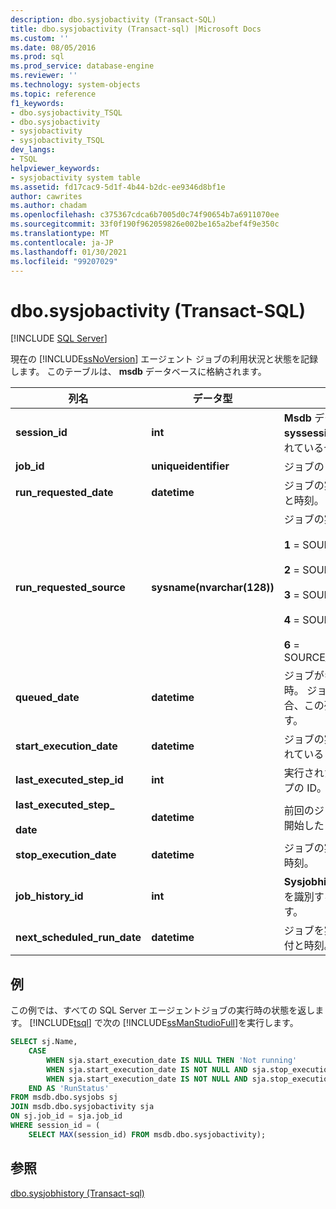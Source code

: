```yaml
---
description: dbo.sysjobactivity (Transact-SQL)
title: dbo.sysjobactivity (Transact-sql) |Microsoft Docs
ms.custom: ''
ms.date: 08/05/2016
ms.prod: sql
ms.prod_service: database-engine
ms.reviewer: ''
ms.technology: system-objects
ms.topic: reference
f1_keywords:
- dbo.sysjobactivity_TSQL
- dbo.sysjobactivity
- sysjobactivity
- sysjobactivity_TSQL
dev_langs:
- TSQL
helpviewer_keywords:
- sysjobactivity system table
ms.assetid: fd17cac9-5d1f-4b44-b2dc-ee9346d8bf1e
author: cawrites
ms.author: chadam
ms.openlocfilehash: c375367cdca6b7005d0c74f90654b7a6911070ee
ms.sourcegitcommit: 33f0f190f962059826e002be165a2bef4f9e350c
ms.translationtype: MT
ms.contentlocale: ja-JP
ms.lasthandoff: 01/30/2021
ms.locfileid: "99207029"
---
```

# <a name="dbosysjobactivity-transact-sql"></a>dbo.sysjobactivity (Transact-SQL)
[!INCLUDE [SQL Server](../../includes/applies-to-version/sqlserver.md)]

  現在の [!INCLUDE[ssNoVersion](../../includes/ssnoversion-md.md)] エージェント ジョブの利用状況と状態を記録します。  このテーブルは、 **msdb** データベースに格納されます。
  
|列名|データ型|説明|  
|-----------------|---------------|-----------------|  
|**session_id**|**int**|**Msdb** データベースの **syssessions** テーブルに格納されているセッションの ID。|  
|**job_id**|**uniqueidentifier**|ジョブの ID。|  
|**run_requested_date**|**datetime**|ジョブの実行が要求された日付と時刻。|  
|**run_requested_source**|**sysname(nvarchar(128))**|ジョブの実行要求の発生元。<br /><br /> **1** = SOURCE_SCHEDULER<br /><br /> **2** = SOURCE_ALERTER<br /><br /> **3** = SOURCE_BOOT<br /><br /> **4** = SOURCE_USER<br /><br /> **6** = SOURCE_ON_IDLE_SCHEDULE|  
|**queued_date**|**datetime**|ジョブがキューに格納された日時。 ジョブが直接実行された場合、この列は NULL になります。|  
|**start_execution_date**|**datetime**|ジョブの実行がスケジュールされている日付と時刻。|  
|**last_executed_step_id**|**int**|実行された最後のジョブ ステップの ID。|  
|**last_executed_step_**<br /><br /> **date**|**datetime**|前回のジョブステップが実行を開始した日付と時刻。|  
|**stop_execution_date**|**datetime**|ジョブの実行が終了した日付と時刻。|  
|**job_history_id**|**int**|**Sysjobhistory** テーブル内の行を識別するために使用されます。|  
|**next_scheduled_run_date**|**datetime**|ジョブを実行する予定の次の日付と時刻。|  

## <a name="example"></a>例
この例では、すべての SQL Server エージェントジョブの実行時の状態を返します。  [!INCLUDE[tsql](../../includes/tsql-md.md)] で次の [!INCLUDE[ssManStudioFull](../../includes/ssmanstudiofull-md.md)]を実行します。
```sql
SELECT sj.Name, 
    CASE
        WHEN sja.start_execution_date IS NULL THEN 'Not running'
        WHEN sja.start_execution_date IS NOT NULL AND sja.stop_execution_date IS NULL THEN 'Running'
        WHEN sja.start_execution_date IS NOT NULL AND sja.stop_execution_date IS NOT NULL THEN 'Not running'
    END AS 'RunStatus'
FROM msdb.dbo.sysjobs sj
JOIN msdb.dbo.sysjobactivity sja
ON sj.job_id = sja.job_id
WHERE session_id = (
    SELECT MAX(session_id) FROM msdb.dbo.sysjobactivity); 
```
  
## <a name="see-also"></a>参照  
 [dbo.sysjobhistory &#40;Transact-sql&#41;](../../relational-databases/system-tables/dbo-sysjobhistory-transact-sql.md)  
  
  
